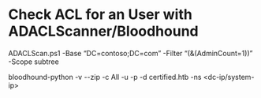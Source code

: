 # Check ACL for an User with ADACLScanner/Bloodhound

ADACLScan.ps1 -Base “DC=contoso;DC=com” -Filter “(&(AdminCount=1))” -Scope subtree

bloodhound-python -v --zip -c All -u <username> -p <password> -d certified.htb -ns <dc-ip/system-ip>
